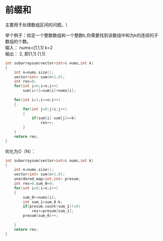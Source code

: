# 前缀和

主要用于处理数组区间的问题。\

举个例子：给定一个整数数组和一个整数k,你需要找到该数组中和为k的连续的子数组的个数。\
输入：  nums=[1,1,1]   k=2\
输出：  2, 即[1,1]  [1,1]

```C++
int subarraysum(vector<int>& nums,int k)
{
    int n=nums.size();
    vector<int> sum(n+1,0);
    int res=0;
    for(int i=0;i<n;i++)
        sum[i+1]=sum[i]+nums[i];
        
    for(int i=1;i<=n;i++)
    {
        for(int j=0;j<i;j++)
        {
            if(sum[i]-sum[j]==k)
                res++;
        }
    }
    return res;
}
```
优化为O（N）：
```C++
int subarraysum(vector<int>& nums,int k)
{
    int n=nums.size();
    vector<int> sum(n+1,0);
    unordered_map<int,int> presum;
    int res=0,sum_0=0;
    for(int i=0;i<n;i++)
    {
        sum_0+=nums[i];
        int sum_1=sum_0-k;
        if(presum.count(sum_1)!=0)
            res+=presum[sum_1];
        presum[sum_0]++;
        
    }
    return res;
}
```
